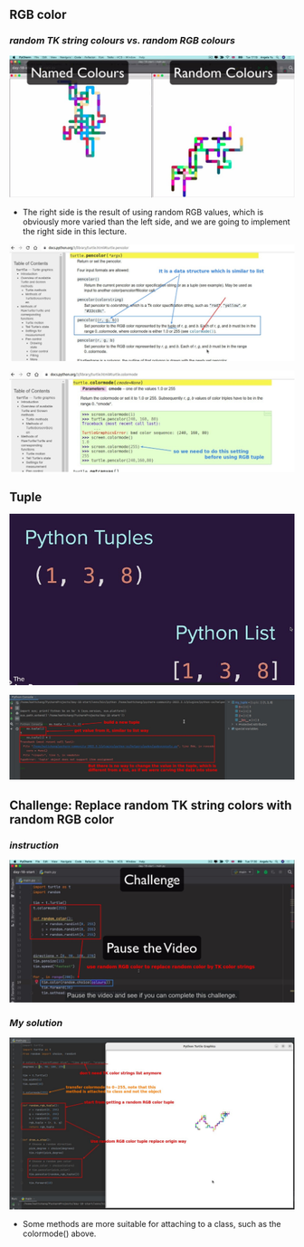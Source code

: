 ## **RGB color**

### _random TK string colours vs. random RGB colours_

![Alt named colours vs random rgb colours](pic/01.jpg)

- The right side is the result of using random RGB values, which is obviously more varied than the left side, and we are going to implement the right side in this lecture.

![Alt pencolor documents](pic/02.jpg)

![Alt colormode documents](pic/03.jpg)

## **Tuple**

![Alt concept tuples vs python list](pic/04.jpg)

![Alt console to practice tuple](pic/05.jpg)

## **Challenge: Replace random TK string colors with random RGB color**

### _instruction_

![Alt challenge replace random string colors with random rgb color](pic/06.jpg)

### _My solution_

![Alt my solution](pic/07.jpg)

- Some methods are more suitable for attaching to a class, such as the colormode() above.

